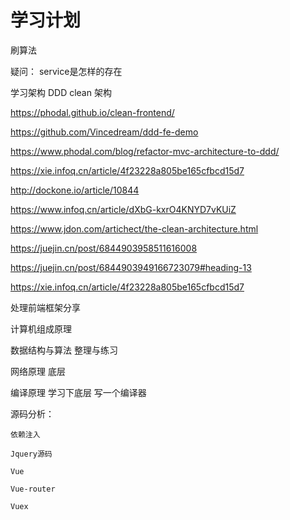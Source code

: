 # 学习计划


刷算法


疑问： service是怎样的存在

学习架构
    DDD
    clean 架构

https://phodal.github.io/clean-frontend/


https://github.com/Vincedream/ddd-fe-demo

https://www.phodal.com/blog/refactor-mvc-architecture-to-ddd/


https://xie.infoq.cn/article/4f23228a805be165cfbcd15d7


http://dockone.io/article/10844

https://www.infoq.cn/article/dXbG-kxrO4KNYD7vKUiZ


https://www.jdon.com/artichect/the-clean-architecture.html

https://juejin.cn/post/6844903958511616008

https://juejin.cn/post/6844903949166723079#heading-13

https://xie.infoq.cn/article/4f23228a805be165cfbcd15d7



处理前端框架分享








计算机组成原理

数据结构与算法 整理与练习

网络原理 底层

编译原理  学习下底层
写一个编译器


源码分析：

    依赖注入

    Jquery源码 

    Vue

    Vue-router

    Vuex
















